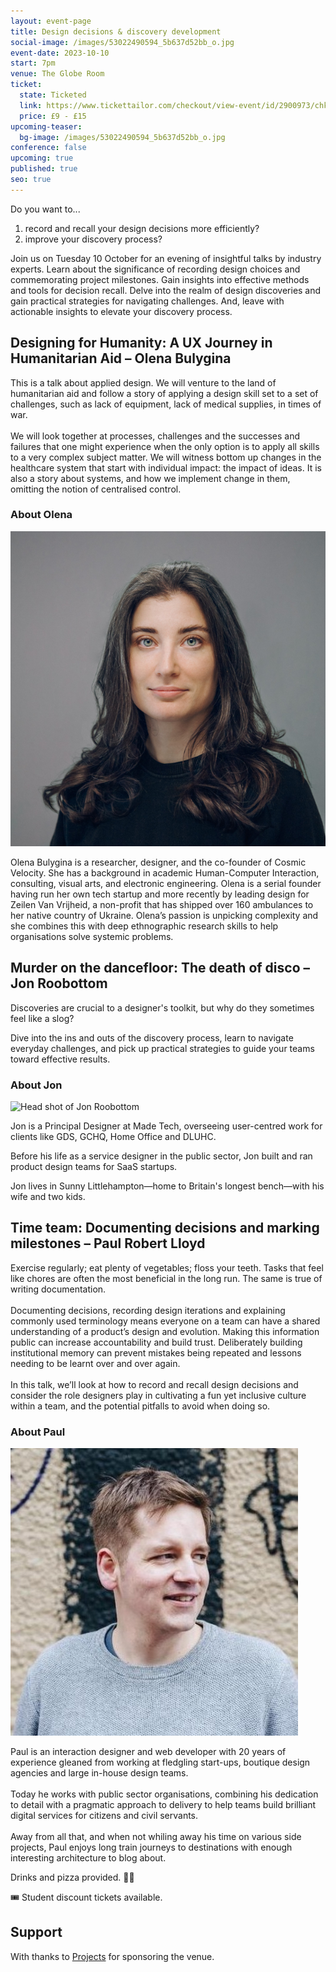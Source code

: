 ```yaml
---
layout: event-page
title: Design decisions & discovery development
social-image: /images/53022490594_5b637d52bb_o.jpg
event-date: 2023-10-10
start: 7pm
venue: The Globe Room
ticket:
  state: Ticketed
  link: https://www.tickettailor.com/checkout/view-event/id/2900973/chk/7689/?modal_widget=true&widget=true
  price: £9 - £15
upcoming-teaser:
  bg-image: /images/53022490594_5b637d52bb_o.jpg
conference: false
upcoming: true
published: true
seo: true
---
```

Do you want to...

1. record and recall your design decisions more efficiently? 
2. improve your discovery process?

Join us on Tuesday 10 October for an evening of insightful talks by industry experts. Learn about the significance of recording design choices and commemorating project milestones. Gain insights into effective methods and tools for decision recall. Delve into the realm of design discoveries and gain practical strategies for navigating challenges. And, leave with actionable insights to elevate your discovery process. 

## Designing for Humanity: A UX Journey in Humanitarian Aid – Olena Bulygina

This is a talk about applied design. We will venture to the land of humanitarian aid and follow a story of applying a design skill set to a set of challenges, such as lack of equipment, lack of medical supplies, in times of war.\
\
We will look together at processes, challenges and the successes and failures that one might experience when the only option is to apply all skills to a very complex subject matter. We will witness bottom up changes in the healthcare system that start with individual impact: the impact of ideas. It is also a story about systems, and how we implement change in them, omitting the notion of centralised control.

### About Olena

<img src="/images/olena-bulygina.png" alt="Head shot of Olena Bulygina" class="image-align-right"/>

Olena Bulygina is a researcher, designer, and the сo-founder of Cosmic Velocity. She has a background in academic Human-Computer Interaction, consulting, visual arts, and electronic engineering. Olena is a serial founder having run her own tech startup and more recently by leading design for Zeilen Van Vrijheid, a non-profit that has shipped over 160 ambulances to her native country of Ukraine. Olena’s passion is unpicking complexity and she combines this with deep ethnographic research skills to help organisations solve systemic problems.

## Murder on the dancefloor: The death of disco – Jon Roobottom

Discoveries are crucial to a designer's toolkit, but why do they sometimes feel like a slog? 

Dive into the ins and outs of the discovery process, learn to navigate everyday challenges, and pick up practical strategies to guide your teams toward effective results.

### About Jon

<img src="/images/img_7858.jpg" alt="Head shot of Jon Roobottom" class="image-align-left"/>

Jon is a Principal Designer at Made Tech, overseeing user-centred work for clients like GDS, GCHQ, Home Office and DLUHC. 

Before his life as a service designer in the public sector, Jon built and ran product design teams for SaaS startups. 

Jon lives in Sunny Littlehampton—home to Britain's longest bench—with his wife and two kids.

## Time team: Documenting decisions and marking milestones – Paul Robert Lloyd

Exercise regularly; eat plenty of vegetables; floss your teeth. Tasks that feel like chores are often the most beneficial in the long run. The same is true of writing documentation.\
\
Documenting decisions, recording design iterations and explaining commonly used terminology means everyone on a team can have a shared understanding of a product’s design and evolution. Making this information public can increase accountability and build trust. Deliberately building institutional memory can prevent mistakes being repeated and lessons needing to be learnt over and over again.\
\
In this talk, we’ll look at how to record and recall design decisions and consider the role designers play in cultivating a fun yet inclusive culture within a team, and the potential pitfalls to avoid when doing so.

### About Paul

<img src="/images/paul-robert-lloyd.jpeg" alt="Head shot of Paul Robert Lloyd" class="image-align-right"/>

Paul is an interaction designer and web developer with 20 years of experience gleaned from working at fledgling start-ups, boutique design agencies and large in-house design teams.\
\
Today he works with public sector organisations, combining his dedication to detail with a pragmatic approach to delivery to help teams build brilliant digital services for citizens and civil servants.\
\
Away from all that, and when not whiling away his time on various side projects, Paul enjoys long train journeys to destinations with enough interesting architecture to blog about.

Drinks and pizza provided. 🍕🥤

🎟️ Student discount tickets available.

## Support

With thanks to [Projects](https://www.projectsclub.co.uk/) for sponsoring the venue.
